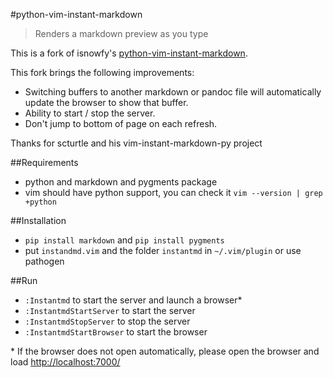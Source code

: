 #python-vim-instant-markdown

> Renders a markdown preview as you type

This is a fork of isnowfy's [python-vim-instant-markdown][isnowfy-repo].

This fork brings the following improvements:

* Switching buffers to another markdown or pandoc file will automatically update
  the browser to show that buffer.
* Ability to start / stop the server.
* Don't jump to bottom of page on each refresh.

Thanks for scturtle and his vim-instant-markdown-py project

##Requirements
* python and markdown and pygments package
* vim should have python support, you can check it `vim --version | grep +python`

##Installation
* `pip install markdown` and `pip install pygments`
* put `instandmd.vim` and the folder `instantmd` in `~/.vim/plugin` or use pathogen

##Run
* `:Instantmd` to start the server and launch a browser*
* `:InstantmdStartServer` to start the server
* `:InstantmdStopServer` to stop the server
* `:InstantmdStartBrowser` to start the browser

\* If the browser does not open automatically, please open the browser and load
<http://localhost:7000/>


[isnowfy-repo]:https://github.com/isnowfy/python-vim-instant-markdown
